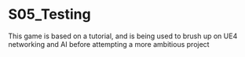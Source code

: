 # S05_Testing

This game is based on a tutorial, and is being used to brush up on UE4 networking and AI before attempting a more ambitious project
